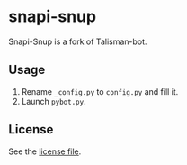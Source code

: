 # snapi-snup

Snapi-Snup is a fork of Talisman-bot.

## Usage

 1. Rename `_config.py` to `config.py` and fill it.
 2. Launch `pybot.py`.

## License

See the [license file](./LICENSE).
